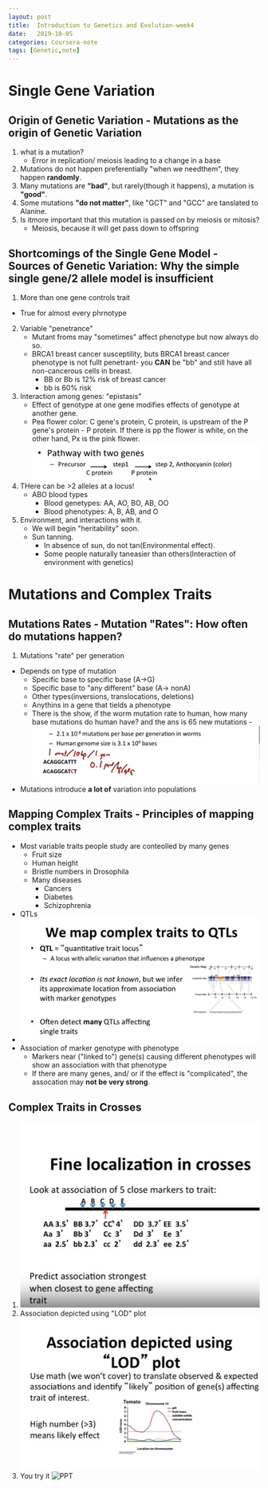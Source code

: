 ```yaml
---
layout: post
title:  Introduction to Genetics and Evolution-week4
date:   2019-10-05
categories: Coursera-note
tags: [Genetic,note]
---
```

# Single Gene Variation
## Origin of Genetic Variation - Mutations as the origin of Genetic Variation
1. what is a mutation?
    - Error in replication/ meiosis leading to a change in a base
2. Mutations do not happen preferentially "when we needthem", they happen **randomly**.    
3. Many mutations are **"bad"**, but rarely(though it happens), a mutation is **"good"**.
4. Some mutations **"do not matter"**, like "GCT" and "GCC" are tanslated to Alanine.
5. Is itmore important that this mutation is passed on by meiosis or mitosis?
    - Meiosis, because it will get pass down to offspring
    
## Shortcomings of the Single Gene Model - Sources of Genetic Variation: Why the simple single gene/2 allele model is insufficient
1. More than one gene controls trait
 - True for almost every phrnotype
2. Variable "penetrance"
    - Mutant froms may "sometimes" affect phenotype but now always do so.
    - BRCA1 breast cancer susceptility, buts BRCA1 breast cancer phenotype is not fullt penetrant- you **CAN** be "bb" and still have all non-cancerous cells in breast.
        - BB or Bb is 12% risk of breast cancer
        - bb is 60% risk
3. Interaction among genes: "epistasis"
    - Effect of genotype at one gene modifies effects of genotype at another gene.
    - Pea flower color: C gene's protein, C protein, is upstream of the P gene's protein - P protein. If there is pp the flower is white, on the other hand, Px is the pink flower. ![There is the pathway](https://raw.githubusercontent.com/LeonaCai/LeonaCai.github.io/master/img/Introduction%20to%20Genetics%20and%20Evolution-week4-1.jpg)
4.  THere can be >2 alleles at a locus!
    - ABO blood types
        - Blood genetypes: AA, AO, BO, AB, OO
        - Blood phenotypes: A, B, AB, and O
5. Environment, and interactions with it.
    - We will begin "heritability" soon.
    - Sun tanning.
        - In absence of sun, do not tan(Environmental effect).
        - Some people naturally taneasier than others(Interaction of environment with genetics)

# Mutations and Complex Traits
## Mutations Rates - Mutation "Rates": How often do mutations happen?
1. Mutations "rate" per generation
- Depends on type of mutation
    - Specific base to specific base (A->G)
    - Specific base to "any different" base (A-> nonA)
    - Other types(inversions, translocations, deletions)
    - Anythins in a gene that tields a phenotype
    - There is the show, if the worm mutation rate to human, how many base mutations do human have? and the ans is 65 new mutations
    -![There is the show, if the worm mutation rate to human, how many base mutations do human have? and the ans is 65 new mutations](https://raw.githubusercontent.com/LeonaCai/LeonaCai.github.io/master/img/Introduction%20to%20Genetics%20and%20Evolution-week4-2.jpg)
- Mutations introduce **a lot of** variation into populations

## Mapping Complex Traits - Principles of mapping complex traits
- Most variable traits people study are conteolled by many genes
    - Fruit size
    - Human height
    - Bristle numbers in Drosophila
    - Many diseases
        - Cancers
        - Diabetes
        - Schizophrenia
- QTLs
- ![QTLs](https://raw.githubusercontent.com/LeonaCai/LeonaCai.github.io/master/img/Introduction%20to%20Genetics%20and%20Evolution-week4-3.jpg)
- Association of marker genotype with phenotype
    - Markers near ("linked to") gene(s) causing different phenotypes will show an association with that phenotype
    - If there are many genes, and/ or if the effect is "complicated", the assocation may **not be very strong**.

## Complex Traits in Crosses
1. ![Fine localization in crosses](https://raw.githubusercontent.com/LeonaCai/LeonaCai.github.io/master/img/Introduction%20to%20Genetics%20and%20Evolution-week4-4.jpg)
2. Association depicted using "LOD" plot![PPT](https://raw.githubusercontent.com/LeonaCai/LeonaCai.github.io/master/img/Introduction%20to%20Genetics%20and%20Evolution-week4-5.jpg)
3. You try it ![PPT]()

